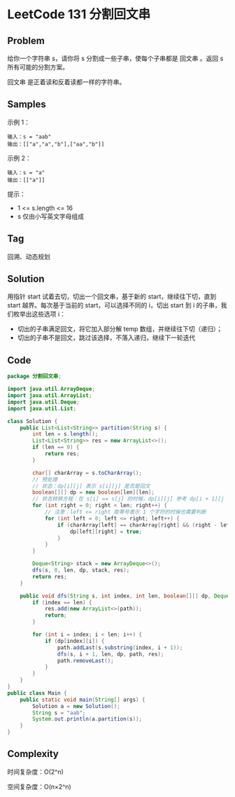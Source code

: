 # LeetCode 131 分割回文串

## Problem

给你一个字符串 s，请你将 s 分割成一些子串，使每个子串都是 回文串 。返回 s 所有可能的分割方案。

回文串 是正着读和反着读都一样的字符串。

## Samples

示例 1：

```
输入：s = "aab"
输出：[["a","a","b"],["aa","b"]]
```

示例 2：

```
输入：s = "a"
输出：[["a"]]
```


提示：

- 1 <= s.length <= 16
- s 仅由小写英文字母组成

## Tag

回溯、动态规划

## Solution

用指针 start 试着去切，切出一个回文串，基于新的 start，继续往下切，直到 start 越界。每次基于当前的 start，可以选择不同的 i，切出 start 到 i 的子串，我们枚举出这些选项 i：

- 切出的子串满足回文，将它加入部分解 temp 数组，并继续往下切（递归）；
- 切出的子串不是回文，跳过该选择，不落入递归，继续下一轮迭代

## Code

```java
package 分割回文串;

import java.util.ArrayDeque;
import java.util.ArrayList;
import java.util.Deque;
import java.util.List;

class Solution {
    public List<List<String>> partition(String s) {
        int len = s.length();
        List<List<String>> res = new ArrayList<>();
        if (len == 0) {
            return res;
        }

        char[] charArray = s.toCharArray();
        // 预处理
        // 状态：dp[i][j] 表示 s[i][j] 是否是回文
        boolean[][] dp = new boolean[len][len];
        // 状态转移方程：在 s[i] == s[j] 的时候，dp[i][j] 参考 dp[i + 1][j - 1]
        for (int right = 0; right < len; right++) {
            // 注意：left <= right 取等号表示 1 个字符的时候也需要判断
            for (int left = 0; left <= right; left++) {
                if (charArray[left] == charArray[right] && (right - left <= 2 || dp[left + 1][right - 1])) {
                    dp[left][right] = true;
                }
            }
        }

        Deque<String> stack = new ArrayDeque<>();
        dfs(s, 0, len, dp, stack, res);
        return res;
    }

    public void dfs(String s, int index, int len, boolean[][] dp, Deque<String> path, List<List<String>> res) {
        if (index == len) {
            res.add(new ArrayList<>(path));
            return;
        }

        for (int i = index; i < len; i++) {
            if (dp[index][i]) {
                path.addLast(s.substring(index, i + 1));
                dfs(s, i + 1, len, dp, path, res);
                path.removeLast();
            }
        }
    }
}
public class Main {
    public static void main(String[] args) {
        Solution a = new Solution();
        String s = "aab";
        System.out.println(a.partition(s));
    }
}
```

## Complexity

时间复杂度：O(2^n)

空间复杂度：O(n×2^n)
